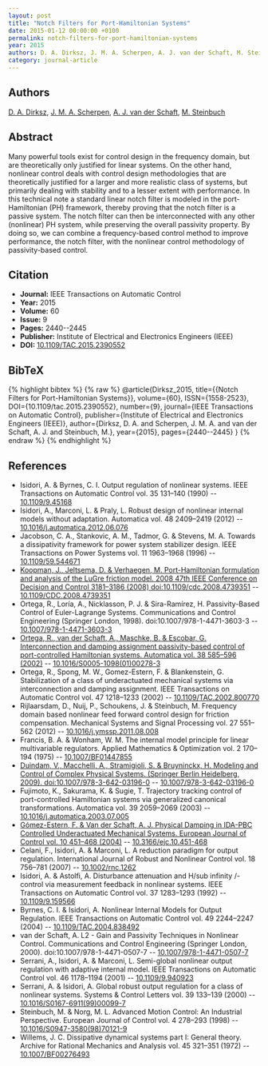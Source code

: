 ```yaml
---
layout: post
title: "Notch Filters for Port-Hamiltonian Systems"
date: 2015-01-12 00:00:00 +0100
permalink: notch-filters-for-port-hamiltonian-systems
year: 2015
authors: D. A. Dirksz, J. M. A. Scherpen, A. J. van der Schaft, M. Steinbuch
category: journal-article
---
```

 
## Authors
[D. A. Dirksz](authors/daniel-a-dirksz), [J. M. A. Scherpen](authors/jacquelien-m-a-scherpen), [A. J. van der Schaft](authors/arjan-van-der-schaft), [M. Steinbuch](authors/maarten-steinbuch)
 
## Abstract
Many powerful tools exist for control design in the frequency domain, but are theoretically only justified for linear systems. On the other hand, nonlinear control deals with control design methodologies that are theoretically justified for a larger and more realistic class of systems, but primarily dealing with stability and to a lesser extent with performance. In this technical note a standard linear notch filter is modeled in the port-Hamiltonian (PH) framework, thereby proving that the notch filter is a passive system. The notch filter can then be interconnected with any other (nonlinear) PH system, while preserving the overall passivity property. By doing so, we can combine a frequency-based control method to improve performance, the notch filter, with the nonlinear control methodology of passivity-based control.
 
## Citation
- **Journal:** IEEE Transactions on Automatic Control
- **Year:** 2015
- **Volume:** 60
- **Issue:** 9
- **Pages:** 2440--2445
- **Publisher:** Institute of Electrical and Electronics Engineers (IEEE)
- **DOI:** [10.1109/TAC.2015.2390552](https://doi.org/10.1109/TAC.2015.2390552)
 
## BibTeX
{% highlight bibtex %}
{% raw %}
@article{Dirksz_2015,
  title={{Notch Filters for Port-Hamiltonian Systems}},
  volume={60},
  ISSN={1558-2523},
  DOI={10.1109/tac.2015.2390552},
  number={9},
  journal={IEEE Transactions on Automatic Control},
  publisher={Institute of Electrical and Electronics Engineers (IEEE)},
  author={Dirksz, D. A. and Scherpen, J. M. A. and van der Schaft, A. J. and Steinbuch, M.},
  year={2015},
  pages={2440--2445}
}
{% endraw %}
{% endhighlight %}
 
## References
- Isidori, A. & Byrnes, C. I. Output regulation of nonlinear systems. IEEE Transactions on Automatic Control vol. 35 131–140 (1990) -- [10.1109/9.45168](https://doi.org/10.1109/9.45168)
- Isidori, A., Marconi, L. & Praly, L. Robust design of nonlinear internal models without adaptation. Automatica vol. 48 2409–2419 (2012) -- [10.1016/j.automatica.2012.06.076](https://doi.org/10.1016/j.automatica.2012.06.076)
- Jacobson, C. A., Stankovic, A. M., Tadmor, G. & Stevens, M. A. Towards a dissipativity framework for power system stabilizer design. IEEE Transactions on Power Systems vol. 11 1963–1968 (1996) -- [10.1109/59.544671](https://doi.org/10.1109/59.544671)
- [Koopman, J., Jeltsema, D. & Verhaegen, M. Port-Hamiltonian formulation and analysis of the LuGre friction model. 2008 47th IEEE Conference on Decision and Control 3181–3186 (2008) doi:10.1109/cdc.2008.4739351](port-hamiltonian-formulation-and-analysis-of-the-lugre-friction-model) -- [10.1109/CDC.2008.4739351](https://doi.org/10.1109/CDC.2008.4739351)
- Ortega, R., Loría, A., Nicklasson, P. J. & Sira-Ramírez, H. Passivity-Based Control of Euler-Lagrange Systems. Communications and Control Engineering (Springer London, 1998). doi:10.1007/978-1-4471-3603-3 -- [10.1007/978-1-4471-3603-3](https://doi.org/10.1007/978-1-4471-3603-3)
- [Ortega, R., van der Schaft, A., Maschke, B. & Escobar, G. Interconnection and damping assignment passivity-based control of port-controlled Hamiltonian systems. Automatica vol. 38 585–596 (2002)](interconnection-and-damping-assignment-passivity-based-control-of-port-controlled-hamiltonian-systems) -- [10.1016/S0005-1098(01)00278-3](https://doi.org/10.1016/S0005-1098(01)00278-3)
- Ortega, R., Spong, M. W., Gomez-Estern, F. & Blankenstein, G. Stabilization of a class of underactuated mechanical systems via interconnection and damping assignment. IEEE Transactions on Automatic Control vol. 47 1218–1233 (2002) -- [10.1109/TAC.2002.800770](https://doi.org/10.1109/TAC.2002.800770)
- Rijlaarsdam, D., Nuij, P., Schoukens, J. & Steinbuch, M. Frequency domain based nonlinear feed forward control design for friction compensation. Mechanical Systems and Signal Processing vol. 27 551–562 (2012) -- [10.1016/j.ymssp.2011.08.008](https://doi.org/10.1016/j.ymssp.2011.08.008)
- Francis, B. A. & Wonham, W. M. The internal model principle for linear multivariable regulators. Applied Mathematics &amp; Optimization vol. 2 170–194 (1975) -- [10.1007/BF01447855](https://doi.org/10.1007/BF01447855)
- [Duindam, V., Macchelli, A., Stramigioli, S. & Bruyninckx, H. Modeling and Control of Complex Physical Systems. (Springer Berlin Heidelberg, 2009). doi:10.1007/978-3-642-03196-0](modeling-and-control-of-complex-physical-systems) -- [10.1007/978-3-642-03196-0](https://doi.org/10.1007/978-3-642-03196-0)
- Fujimoto, K., Sakurama, K. & Sugie, T. Trajectory tracking control of port-controlled Hamiltonian systems via generalized canonical transformations. Automatica vol. 39 2059–2069 (2003) -- [10.1016/j.automatica.2003.07.005](https://doi.org/10.1016/j.automatica.2003.07.005)
- [Gómez-Estern, F. & Van der Schaft, A. J. Physical Damping in IDA-PBC Controlled Underactuated Mechanical Systems. European Journal of Control vol. 10 451–468 (2004)](physical-damping-in-ida-pbc-controlled-underactuated-mechanical-systems) -- [10.3166/ejc.10.451-468](https://doi.org/10.3166/ejc.10.451-468)
- Celani, F., Isidori, A. & Marconi, L. A reduction paradigm for output regulation. International Journal of Robust and Nonlinear Control vol. 18 756–781 (2007) -- [10.1002/rnc.1262](https://doi.org/10.1002/rnc.1262)
- Isidori, A. & Astolfi, A. Disturbance attenuation and H/sub infinity /-control via measurement feedback in nonlinear systems. IEEE Transactions on Automatic Control vol. 37 1283–1293 (1992) -- [10.1109/9.159566](https://doi.org/10.1109/9.159566)
- Byrnes, C. I. & Isidori, A. Nonlinear Internal Models for Output Regulation. IEEE Transactions on Automatic Control vol. 49 2244–2247 (2004) -- [10.1109/TAC.2004.838492](https://doi.org/10.1109/TAC.2004.838492)
- van der Schaft, A. L2 - Gain and Passivity Techniques in Nonlinear Control. Communications and Control Engineering (Springer London, 2000). doi:10.1007/978-1-4471-0507-7 -- [10.1007/978-1-4471-0507-7](https://doi.org/10.1007/978-1-4471-0507-7)
- Serrani, A., Isidori, A. & Marconi, L. Semi-global nonlinear output regulation with adaptive internal model. IEEE Transactions on Automatic Control vol. 46 1178–1194 (2001) -- [10.1109/9.940923](https://doi.org/10.1109/9.940923)
- Serrani, A. & Isidori, A. Global robust output regulation for a class of nonlinear systems. Systems &amp; Control Letters vol. 39 133–139 (2000) -- [10.1016/S0167-6911(99)00099-7](https://doi.org/10.1016/S0167-6911(99)00099-7)
- Steinbuch, M. & Norg, M. L. Advanced Motion Control: An Industrial Perspective. European Journal of Control vol. 4 278–293 (1998) -- [10.1016/S0947-3580(98)70121-9](https://doi.org/10.1016/S0947-3580(98)70121-9)
- Willems, J. C. Dissipative dynamical systems part I: General theory. Archive for Rational Mechanics and Analysis vol. 45 321–351 (1972) -- [10.1007/BF00276493](https://doi.org/10.1007/BF00276493)

